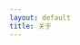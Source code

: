 ```yaml
---
layout: default
title: 关于
---
```


<div class="well article" style="color: #0000; text-indent: 2em">
<h2>关于我</h2>

<p>我是六月的天狼星，英文为June Sirius。</p>

<p>这一页的内容可以当做是某种bonus。首先，并不是所有人都能发现这一页的存在，更少的人能看见这些文字，那么为什么不玩得更有趣一些呢？</p>

<p>从这部分大概可以很明显地看出我对奇奇怪怪的解密游戏很感兴趣，那就不妨来做些探秘游戏吧（有些时候或许会需要一些类似黑客的计算机技术，甚至可以当做一道简单的CTF题目）。来寻找一些关于我的信息，当然线索、题目和答案全部都会在网页里。</p>

<!-- Count reader number -->
<br>
<span class="origin-style" style="color: #0000; text-align: right;">
    <script async src="//busuanzi.ibruce.info/busuanzi/2.3/busuanzi.pure.mini.js"></script>
    <span id="busuanzi_container_page_pv" style="display: none">
        本文阅读量：<span id="busuanzi_value_page_pv"></span>次
    </span>
</span>

</div>
